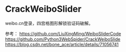 # CrackWeiboSlider


weibo.cn登录，四宫格图形解锁验证码破解。<br>


参考：
https://github.com/LiuXingMing/WeiboSliderCode<br>
https://github.com/Python3WebSpider/CrackWeiboSlide<br>
https://blog.csdn.net/bone_ace/article/details/71056741<br>
